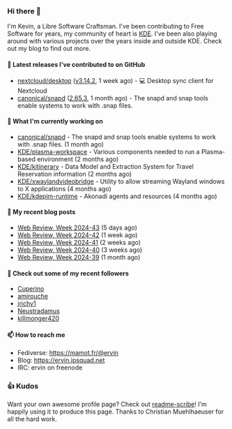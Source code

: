 ### Hi there 👋

I'm Kevin, a Libre Software Craftsman. I've been contributing to Free Software for years,
my community of heart is [KDE](https://kde.org). I've been also playing around with various
projects over the years inside and outside KDE. Check out my blog to find out more.

#### 🔭 Latest releases I've contributed to on GitHub

- [nextcloud/desktop](https://github.com/nextcloud/desktop) ([v3.14.2](https://github.com/nextcloud/desktop/releases/tag/v3.14.2), 1 week ago) - 💻 Desktop sync client for Nextcloud
- [canonical/snapd](https://github.com/canonical/snapd) ([2.65.3](https://github.com/canonical/snapd/releases/tag/2.65.3), 1 month ago) - The snapd and snap tools enable systems to work with .snap files.

#### 🌱 What I'm currently working on

- [canonical/snapd](https://github.com/canonical/snapd) - The snapd and snap tools enable systems to work with .snap files. (1 month ago)
- [KDE/plasma-workspace](https://github.com/KDE/plasma-workspace) - Various components needed to run a Plasma-based environment (2 months ago)
- [KDE/kitinerary](https://github.com/KDE/kitinerary) - Data Model and Extraction System for Travel Reservation information (2 months ago)
- [KDE/xwaylandvideobridge](https://github.com/KDE/xwaylandvideobridge) - Utility to allow streaming Wayland windows to X applications (4 months ago)
- [KDE/kdepim-runtime](https://github.com/KDE/kdepim-runtime) - Akonadi agents and resources (4 months ago)

#### 📜 My recent blog posts

- [Web Review, Week 2024-43](https://ervin.ipsquad.net/blog/2024/10/25/web-review-week-2024-43/) (5 days ago)
- [Web Review, Week 2024-42](https://ervin.ipsquad.net/blog/2024/10/18/web-review-week-2024-42/) (1 week ago)
- [Web Review, Week 2024-41](https://ervin.ipsquad.net/blog/2024/10/11/web-review-week-2024-41/) (2 weeks ago)
- [Web Review, Week 2024-40](https://ervin.ipsquad.net/blog/2024/10/04/web-review-week-2024-40/) (3 weeks ago)
- [Web Review, Week 2024-39](https://ervin.ipsquad.net/blog/2024/09/27/web-review-week-2024-39/) (1 month ago)

#### 👯 Check out some of my recent followers

- [Cuperino](https://github.com/Cuperino)
- [amirouche](https://github.com/amirouche)
- [jrichy1](https://github.com/jrichy1)
- [Neustradamus](https://github.com/Neustradamus)
- [killmonger420](https://github.com/killmonger420)

#### 📫 How to reach me

- Fediverse: https://mamot.fr/@ervin
- Blog: https://ervin.ipsquad.net
- IRC: ervin on freenode

### 👍 Kudos

Want your own awesome profile page? Check out [readme-scribe](https://github.com/muesli/readme-scribe)!
I'm happily using it to produce this page. Thanks to Christian Muehlhaeuser for all the hard work.

